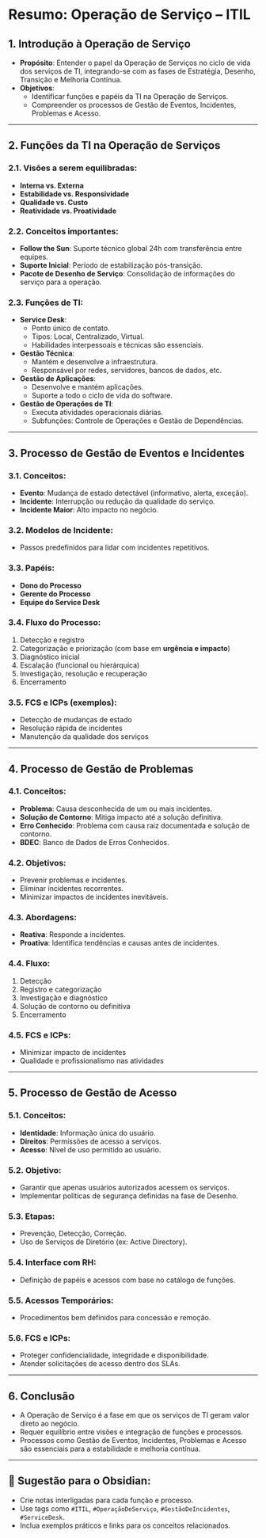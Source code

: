 
# Resumo: Operação de Serviço – ITIL

## 1. Introdução à Operação de Serviço
- **Propósito**: Entender o papel da Operação de Serviços no ciclo de vida dos serviços de TI, integrando-se com as fases de Estratégia, Desenho, Transição e Melhoria Contínua.
- **Objetivos**:
  - Identificar funções e papéis da TI na Operação de Serviços.
  - Compreender os processos de Gestão de Eventos, Incidentes, Problemas e Acesso.

---

## 2. Funções da TI na Operação de Serviços

### 2.1. Visões a serem equilibradas:
- **Interna vs. Externa**
- **Estabilidade vs. Responsividade**
- **Qualidade vs. Custo**
- **Reatividade vs. Proatividade**

### 2.2. Conceitos importantes:
- **Follow the Sun**: Suporte técnico global 24h com transferência entre equipes.
- **Suporte Inicial**: Período de estabilização pós-transição.
- **Pacote de Desenho de Serviço**: Consolidação de informações do serviço para a operação.

### 2.3. Funções de TI:
- **Service Desk**:
  - Ponto único de contato.
  - Tipos: Local, Centralizado, Virtual.
  - Habilidades interpessoais e técnicas são essenciais.
- **Gestão Técnica**:
  - Mantém e desenvolve a infraestrutura.
  - Responsável por redes, servidores, bancos de dados, etc.
- **Gestão de Aplicações**:
  - Desenvolve e mantém aplicações.
  - Suporte a todo o ciclo de vida do software.
- **Gestão de Operações de TI**:
  - Executa atividades operacionais diárias.
  - Subfunções: Controle de Operações e Gestão de Dependências.

---

## 3. Processo de Gestão de Eventos e Incidentes

### 3.1. Conceitos:
- **Evento**: Mudança de estado detectável (informativo, alerta, exceção).
- **Incidente**: Interrupção ou redução da qualidade do serviço.
- **Incidente Maior**: Alto impacto no negócio.

### 3.2. Modelos de Incidente:
- Passos predefinidos para lidar com incidentes repetitivos.

### 3.3. Papéis:
- **Dono do Processo**
- **Gerente do Processo**
- **Equipe do Service Desk**

### 3.4. Fluxo do Processo:
1. Detecção e registro
2. Categorização e priorização (com base em **urgência e impacto**)
3. Diagnóstico inicial
4. Escalação (funcional ou hierárquica)
5. Investigação, resolução e recuperação
6. Encerramento

### 3.5. FCS e ICPs (exemplos):
- Detecção de mudanças de estado
- Resolução rápida de incidentes
- Manutenção da qualidade dos serviços

---

## 4. Processo de Gestão de Problemas

### 4.1. Conceitos:
- **Problema**: Causa desconhecida de um ou mais incidentes.
- **Solução de Contorno**: Mitiga impacto até a solução definitiva.
- **Erro Conhecido**: Problema com causa raiz documentada e solução de contorno.
- **BDEC**: Banco de Dados de Erros Conhecidos.

### 4.2. Objetivos:
- Prevenir problemas e incidentes.
- Eliminar incidentes recorrentes.
- Minimizar impactos de incidentes inevitáveis.

### 4.3. Abordagens:
- **Reativa**: Responde a incidentes.
- **Proativa**: Identifica tendências e causas antes de incidentes.

### 4.4. Fluxo:
1. Detecção
2. Registro e categorização
3. Investigação e diagnóstico
4. Solução de contorno ou definitiva
5. Encerramento

### 4.5. FCS e ICPs:
- Minimizar impacto de incidentes
- Qualidade e profissionalismo nas atividades

---

## 5. Processo de Gestão de Acesso

### 5.1. Conceitos:
- **Identidade**: Informação única do usuário.
- **Direitos**: Permissões de acesso a serviços.
- **Acesso**: Nível de uso permitido ao usuário.

### 5.2. Objetivo:
- Garantir que apenas usuários autorizados acessem os serviços.
- Implementar políticas de segurança definidas na fase de Desenho.

### 5.3. Etapas:
- Prevenção, Detecção, Correção.
- Uso de Serviços de Diretório (ex: Active Directory).

### 5.4. Interface com RH:
- Definição de papéis e acessos com base no catálogo de funções.

### 5.5. Acessos Temporários:
- Procedimentos bem definidos para concessão e remoção.

### 5.6. FCS e ICPs:
- Proteger confidencialidade, integridade e disponibilidade.
- Atender solicitações de acesso dentro dos SLAs.

---

## 6. Conclusão
- A Operação de Serviço é a fase em que os serviços de TI geram valor direto ao negócio.
- Requer equilíbrio entre visões e integração de funções e processos.
- Processos como Gestão de Eventos, Incidentes, Problemas e Acesso são essenciais para a estabilidade e melhoria contínua.

---

## 📌 Sugestão para o Obsidian:
- Crie notas interligadas para cada função e processo.
- Use tags como `#ITIL`, `#OperaçãoDeServiço`, `#GestãoDeIncidentes`, `#ServiceDesk`.
- Inclua exemplos práticos e links para os conceitos relacionados.
